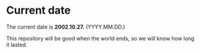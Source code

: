 # Current date

The current date is **2002.10.27.** (YYYY.MM.DD.)

This repository will be good when the world ends, so we will know how long it lasted.